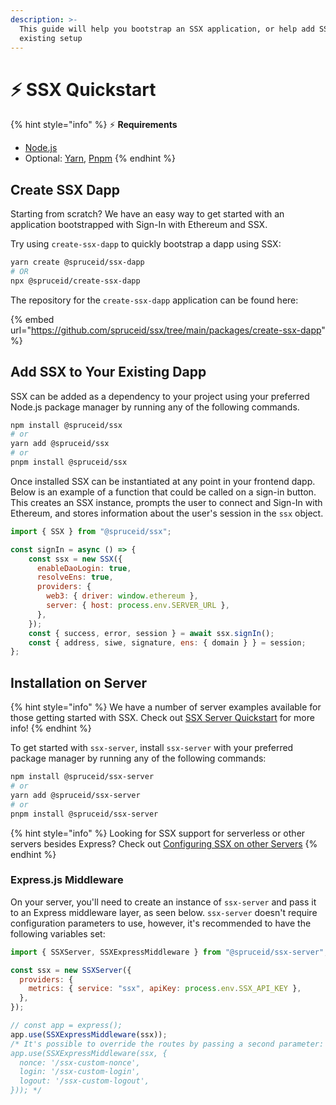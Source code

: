 ```yaml
---
description: >-
  This guide will help you bootstrap an SSX application, or help add SSX to your
  existing setup
---
```


# ⚡ SSX Quickstart

{% hint style="info" %}
:zap: **Requirements**

* [Node.js](https://nodejs.org/en/)&#x20;
* Optional: [Yarn](https://yarnpkg.com/), [Pnpm](https://pnpm.io/)
{% endhint %}

## Create SSX Dapp

Starting from scratch? We have an easy way to get started with an application bootstrapped with Sign-In with Ethereum and SSX.&#x20;

Try using `create-ssx-dapp` to quickly bootstrap a dapp using SSX:

```bash
yarn create @spruceid/ssx-dapp
# OR
npx @spruceid/create-ssx-dapp
```

The repository for the `create-ssx-dapp` application can be found here:&#x20;

{% embed url="https://github.com/spruceid/ssx/tree/main/packages/create-ssx-dapp" %}

## Add SSX to Your Existing Dapp

SSX can be added as a dependency to your project using your preferred Node.js package manager by running any of the following commands.

```bash
npm install @spruceid/ssx
# or
yarn add @spruceid/ssx
# or 
pnpm install @spruceid/ssx
```

Once installed SSX can be instantiated at any point in your frontend dapp. Below is an example of a function that could be called on a sign-in button. This creates an SSX instance, prompts the user to connect and  Sign-In with Ethereum, and stores information about the user's session in the `ssx` object.&#x20;

```javascript
import { SSX } from "@spruceid/ssx";

const signIn = async () => {
    const ssx = new SSX({
      enableDaoLogin: true,
      resolveEns: true,
      providers: {
        web3: { driver: window.ethereum },
        server: { host: process.env.SERVER_URL },
      },
    });
    const { success, error, session } = await ssx.signIn();
    const { address, siwe, signature, ens: { domain } } = session;
};
```

## Installation on Server

{% hint style="info" %}
We have a number of server examples available for those getting started with SSX. Check out [SSX Server Quickstart](ssx-server-quickstart.md) for more info!
{% endhint %}

To get started with `ssx-server`, install `ssx-server` with your preferred package manager by running any of the following commands:&#x20;

```bash
npm install @spruceid/ssx-server
# or
yarn add @spruceid/ssx-server
# or 
pnpm install @spruceid/ssx-server
```

{% hint style="info" %}
Looking for SSX support for serverless or other servers besides Express? Check out [Configuring SSX on other Servers](../configuring-ssx/configuring-ssx-server.md)
{% endhint %}

### Express.js Middleware

On your server, you'll need to create an instance of `ssx-server` and pass it to an Express middleware layer, as seen below. `ssx-server` doesn't require configuration parameters to use, however, it's recommended to have the following variables set:

```javascript
import { SSXServer, SSXExpressMiddleware } from "@spruceid/ssx-server";

const ssx = new SSXServer({
  providers: {
    metrics: { service: "ssx", apiKey: process.env.SSX_API_KEY },
  },
});

// const app = express();
app.use(SSXExpressMiddleware(ssx));
/* It's possible to override the routes by passing a second parameter:
app.use(SSXExpressMiddleware(ssx, {
  nonce: '/ssx-custom-nonce',
  login: '/ssx-custom-login',
  logout: '/ssx-custom-logout',
})); */
```

